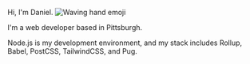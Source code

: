 Hi, I'm Daniel. ![Waving hand emoji](/media/1F44B.svg)

I'm a web developer based in Pittsburgh.

Node.js is my development environment, and my stack includes Rollup, Babel, PostCSS, TailwindCSS, and Pug.
